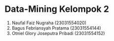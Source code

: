 # Data-Mining Kelompok 2

1. Naufal Faiz Nugraha (23031554020)
2. Bagus Febriansyah Pratama (23031554144)
3. Otniel Glory Joseputra Pribadi (23031554152)
